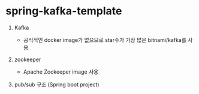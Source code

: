# spring-kafka-template

1. Kafka
    - 공식적인 docker image가 없으므로 star수가 가장 많은 bitnami/kafka를 사용
   
2. zookeeper
   - Apache Zookeeper image 사용

3. pub/sub 구조 (Spring boot project)